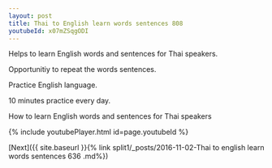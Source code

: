 ```yaml
---
layout: post
title: Thai to English learn words sentences 808 
youtubeId: x07mZSqgODI
---
```

 
 
Helps to learn English words and sentences for Thai speakers.

Opportunitiy to repeat the words sentences. 

Practice English language. 
 
10 minutes practice every day. 
 
How to learn English words and sentences for Thai speakers 
 
{% include youtubePlayer.html id=page.youtubeId %}
 
 
[Next]({{ site.baseurl }}{% link  split1/_posts/2016-11-02-Thai to english learn words sentences 636 .md%})
 
